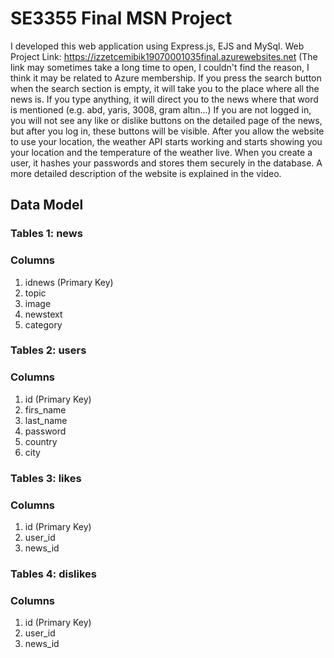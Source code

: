 # SE3355 Final MSN Project
I developed this web application using Express.js, EJS and MySql.
Web Project Link: https://izzetcemibik19070001035final.azurewebsites.net  (The link may sometimes take a long time to open, I couldn't find the reason, I think it may be related to Azure membership. If you press the search button when the search section is empty, it will take you to the place where all the news is. If you type anything, it will direct you to the news where that word is mentioned (e.g. abd, yaris, 3008, gram altın...) If you are not logged in, you will not see any like or dislike buttons on the detailed page of the news, but after you log in, these buttons will be visible. After you allow the website to use your location, the weather API starts working and starts showing you your location and the temperature of the weather live. When you create a user, it hashes your passwords and stores them securely in the database. A more detailed description of the website is explained in the video.


## Data Model
### Tables 1: news
### Columns
1. idnews (Primary Key)
2. topic
3. image
4. newstext
5. category

### Tables 2: users
### Columns
1. id (Primary Key)
2. firs_name
3. last_name
4. password
5. country
6. city

### Tables 3: likes
### Columns
1. id (Primary Key)
2. user_id
3. news_id

### Tables 4: dislikes
### Columns
1. id (Primary Key)
2. user_id
3. news_id
